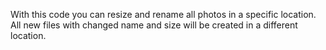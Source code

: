 With this code you can resize and rename all photos in a specific location. <br/>
All new files with changed name and size will be created in a different location.
